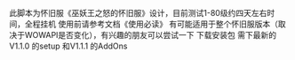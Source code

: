 此脚本为怀旧服《巫妖王之怒的怀旧服》设计，目前测试1-80级约四天左右时间，全程挂机
使用前请参考文档《使用必读》
有可能适用于整个怀旧服版本（取决于WOWAPI是否变化），有兴趣的朋友可以尝试一下
下载安装包 需下最新的V1.1.0 的setup 和V1.1.1 的AddOns
